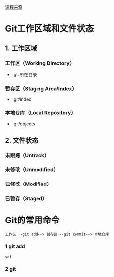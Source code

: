 [课程来源](https://www.bilibili.com/video/BV1HM411377j?spm_id_from=333.788.videopod.episodes&vd_source=0c3dbdb224bb06b46da24405c404ed22)

# Git工作区域和文件状态

## 1. 工作区域

### 工作区（Working Directory）

* .git 所在目录
    
### 暂存区（Staging Area/Index）

* .git/index

### 本地仓库（Local Repository）

* .git/objects

## 2. 文件状态

### 未跟踪（Untrack）

### 未修改（Unmodified）

### 已修改（Modified）

### 已暂存（Staged）

# Git的常用命令

    工作区 --git add--> 暂存区 --git commit--> 本地仓库

### 1 git add
    
    sdf

### 2 git 

